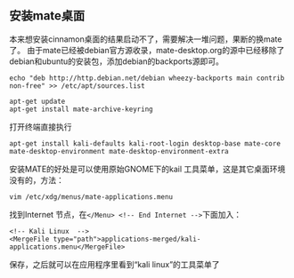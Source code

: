 ## 安装mate桌面

本来想安装cinnamon桌面的结果启动不了，需要解决一堆问题，果断的换mate了。
由于mate已经被debian官方源收录，mate-desktop.org的源中已经移除了debian和ubuntu的安装包，添加debian的backports源即可。
```
echo "deb http://http.debian.net/debian wheezy-backports main contrib non-free" >> /etc/apt/sources.list

apt-get update
apt-get install mate-archive-keyring
```
打开终端直接执行
```
apt-get install kali-defaults kali-root-login desktop-base mate-core mate-desktop-environment mate-desktop-environment-extra
```
安装MATE的好处是可以使用原始GNOME下的kail 工具菜单，这是其它桌面环境没有的，方法：
```
vim /etc/xdg/menus/mate-applications.menu
```
找到Internet 节点，在`</Menu> <!-- End Internet -->`下面加入：
```
<!-- Kali Linux  -->
<MergeFile type="path">applications-merged/kali-applications.menu</MergeFile>
```
保存，之后就可以在应用程序里看到“kali linux”的工具菜单了
